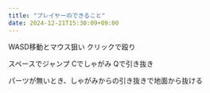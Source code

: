 ```yaml
---
title: "プレイヤーのできること"
date: 2024-12-21T15:30:09+09:00
---
```

WASD移動とマウス狙い
クリックで殴り

スペースでジャンプ
Cでしゃがみ
Qで引き抜き

パーツが無いとき、しゃがみからの引き抜きで地面から抜ける
